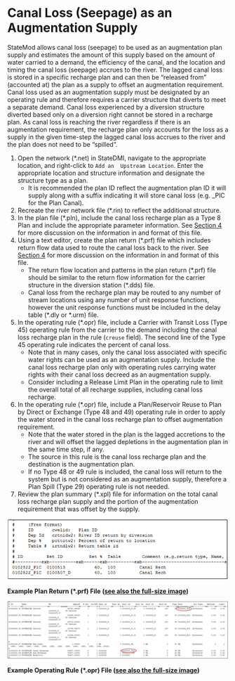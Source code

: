 # Canal Loss (Seepage) as an Augmentation Supply #

StateMod allows canal loss (seepage) to be used as an augmentation plan supply and estimates the amount 
of this supply based on the amount of water carried to a demand, the efficiency of the canal, and the 
location and timing the canal loss (seepage) accrues to the river. The lagged canal loss is stored in a 
specific recharge plan and can then be “released from” (accounted at) the plan as a supply to offset an 
augmentation requirement.  Canal loss used as an augmentation supply must be designated by an operating 
rule and therefore requires a carrier structure that diverts to meet a separate demand. Canal loss experienced 
by a diversion structure diverted based only on a diversion right cannot be stored in a recharge plan. As canal 
loss is reaching the river regardless if there is an augmentation requirement, the recharge plan only accounts 
for the loss as a supply in the given time-step the lagged canal loss accrues to the river and the plan does not 
need to be “spilled”.

1. Open the network (\*.net) in StateDMI, navigate to the appropriate location, and right-click to `Add an 
Upstream Location`. Enter the appropriate location and structure information and designate the structure type 
as a plan. 
	* It is recommended the plan ID reflect the augmentation plan ID it will supply along with a suffix indicating 
	it will store canal loss (e.g. _PlC for the Plan Canal).
2. Recreate the river network file (\*.rin) to reflect the additional structure.
3. In the plan file (\*.pln), include the canal loss recharge plan as a Type 8 Plan and include the appropriate 
parameter information. See [Section 4](../InputDescription/40.md) for more discussion on the information in and format of this file.
4. Using a text editor, create the plan return (\*.prf) file which includes return flow data used to route the 
canal loss back to the river. See [Section 4](../InputDescription/40.md) for more discussion on the information in and format of this file.
	* The return flow location and patterns in the plan return (\*.prf) file should be similar to the return flow 
	information for the carrier structure in the diversion station (\*.dds) file.  
	* Canal loss from the recharge plan may be routed to any number of stream locations using any number of unit 
	response functions, however the unit response functions must be included in the delay table (\*.dly or \*.urm) 
	file.
5. In the operating rule (\*.opr) file, include a Carrier with Transit Loss  (Type 45) operating rule from the 
carrier to the demand including the canal loss recharge plan in the rule (`creuse` field). The second line of 
the Type 45 operating rule indicates the percent of canal loss.  
	* Note that in many cases, only the canal loss associated with specific water rights can be used as an 
	augmentation supply. Include the canal loss recharge plan only with operating rules carrying water rights 
	with their canal loss decreed as an augmentation supply.
	* Consider including a Release Limit Plan in the operating rule to limit the overall total of all recharge 
	supplies, including canal loss recharge.
6. In the operating rule (\*.opr) file, include a Plan/Reservoir Reuse to Plan by Direct or Exchange 
(Type 48 and 49) operating rule in order to apply the water stored in the canal loss recharge plan to offset 
augmentation requirement.  
	* Note that the water stored in the plan is the lagged accretions to the river and will offset the lagged 
	depletions in the augmentation plan in the same time step, if any. 
	* The source in this rule is the canal loss recharge plan and the destination is the augmentation plan.
	* If no Type 48 or 49 rule is included, the canal loss will return to the system but is not considered as 
	an augmentation supply, therefore a Plan Spill (Type 29) operating rule is not needed.
7. Review the plan summary (\*.xpl) file for information on the total canal loss recharge plan supply and 
the portion of the augmentation requirement that was offset by the supply. 

<a alt="Example Plan Return (*prf) File"></a>
    ![710_2_a](710_2_a.PNG)
    **<p style="text-align: left;">
    Example Plan Return (*.prf) File (<a href="../710_2_a.PNG">see also the full-size image</a>)
    </p>**
	
<a alt="Example Operating Rule (*opr) File"></a>
	![710_2_b](710_2_b.PNG)
    **<p style="text-align: left;">
    Example Operating Rule (*.opr) File (<a href="../710_2_b.PNG">see also the full-size image</a>)
    </p>**
